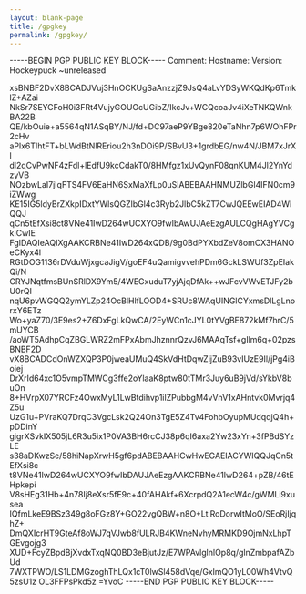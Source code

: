 ```yaml
---
layout: blank-page
title: /gpgkey
permalink: /gpgkey/
---
```

-----BEGIN PGP PUBLIC KEY BLOCK-----
Comment: Hostname: 
Version: Hockeypuck ~unreleased

xsBNBF2DvX8BCADJVuj3HnOCKUgSaAnzzjZ9JsQ4aLvYDSyWKQdKp6TmklZ+AZai
NkSr7SEYCFoH0i3FRt4VujyGOUOcUGibZ/IkcJv+WCQcoaJv4iXeTNKQWnkBA22B
QE/kbOuie+a5564qN1ASqBY/NJ/fd+DC97aeP9YBge820eTaNhn7p6WOhFPr2cHv
aPlx6TIhtFT+bLWdBtNlREriou2h3nDOi9P/SBvU3+1grdbEG/nw4N/JBM7xJrXl
dl2qCvPwNF4zFdl+lEdfU9kcCdakT0/8HMfgz1xUvQynF08qnKUM4Jl2YnYdzyVB
NOzbwLaI7jIqFTS4FV6EaHN6SxMaXfLp0uSlABEBAAHNMUZlbGl4IFN0cm9iZWwg
KE15IG5ldyBrZXkpIDxtYWlsQGZlbGl4c3Ryb2JlbC5kZT7CwJQEEwEIAD4WIQQJ
qCn5tEfXsi8ct8VNe41IwD264wUCXYO9fwIbAwUJAeEzgAULCQgHAgYVCgkICwIE
FgIDAQIeAQIXgAAKCRBNe41IwD264xQDB/9g0BdPYXbdZeV8omCX3HANOeCKyx4l
RGtDOG1136rDVduWjxgcaJigV/goEF4uQamigvvehPDm6GckLSWUf3ZpEIakQi/N
CRYJNqtfmsBUnSRlDX9Ym5/4WEGxuduT7yjAjqDfAk++wJFcvVWvETJFy2bU0rQI
nqU6pvWGQQ2ymYLZp24OcBlHlfLOOD4+SRUc8WAqUINGlCYxmsDlLgLnorxY6ETz
Wo+yaZ70/3E9es2+Z6DxFgLkQwCA/2EyWCn1cJYL0tYVgBE872kMf7hrC/5mUYCB
/aoWT5AdhpCqZBGLWRZ2mFPxAbmJhznnrQzvJ6MAAqTsf+gIlm6q+02pzsBNBF2D
vX8BCADCdOnWZXQP3P0jweaUMuQ4SkVdHtDqwZijZuB93vIUzE9Il/jPg4iBoiej
DrXrId64xc1O5vmpTMWCg3ffe2oYlaaK8ptw80tTMr3Juy6uB9jVd/sYkbV8buOn
8+HVrpX07YRCFz4OwxMyL1LwBtdihvp1ilZPubbgM4vVnV1xAHntvk0Mvrjq4Z5u
UzG1u+PVraKQ7DrqC3VgcLsk2Q24On3TgE5Z4Tv4FohbOyupMUdqqjQ4h+pDDinY
gigrXSvkIX505jL6R3u5ix1P0VA3BH6rcCJ38p6qI6axa2Yw23xYn+3fPBdSYzLE
s38aDKwzSc/58hiNapXrwH5gf6pdABEBAAHCwHwEGAEIACYWIQQJqCn5tEfXsi8c
t8VNe41IwD264wUCXYO9fwIbDAUJAeEzgAAKCRBNe41IwD264+pZB/46tEHpkepi
V8sHEg31Hb+4n78Ij8eXsr5fE9c+40fAHAkf+6XcrpdQ2A1ecW4c/gWMLi9xusea
IQfmLkeE9BSz349g8oFGz8Y+GO22vgQBW+n8O+LtlRoDorwItMoO/SEoRjIjqhZ+
DmQXIcrHT9GteAf8oWJ7qVJwb8fULRJB4KWneNvhyMRMKD9OjmNxLhpTGEvgojg3
XUD+FcyZBpdBjXvdxTxqNQ0BD3eBjutJz/E7WPAvlglnlOp8q/glnZmbpafAZbUd
7WXTPWO/LS1LDMGzoghThLQx1cT0lwSl458dVqe/GxlmQO1yL00Wh4VtvQ5zsU1z
OL3FFPsPkd5z
=YvoC
-----END PGP PUBLIC KEY BLOCK-----

